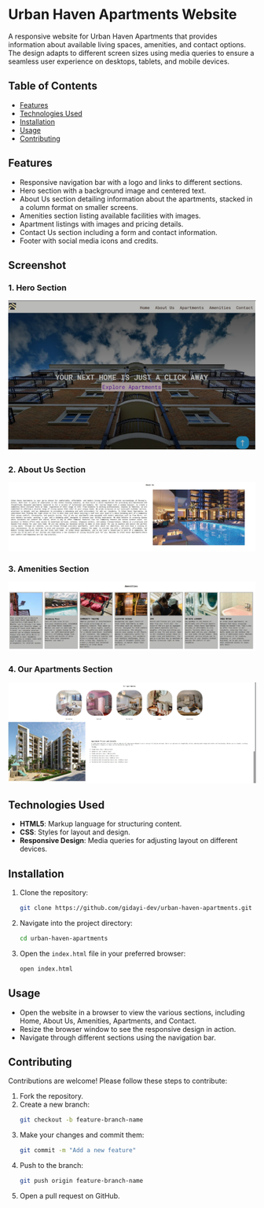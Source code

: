 # Urban Haven Apartments Website

A responsive website for Urban Haven Apartments that provides information about available living spaces, amenities, and contact options. The design adapts to different screen sizes using media queries to ensure a seamless user experience on desktops, tablets, and mobile devices.

## Table of Contents
- [Features](#features)
- [Technologies Used](#technologies-used)
- [Installation](#installation)
- [Usage](#usage)
- [Contributing](#contributing)

## Features
- Responsive navigation bar with a logo and links to different sections.
- Hero section with a background image and centered text.
- About Us section detailing information about the apartments, stacked in a column format on smaller screens.
- Amenities section listing available facilities with images.
- Apartment listings with images and pricing details.
- Contact Us section including a form and contact information.
- Footer with social media icons and credits.

## Screenshot

### 1. Hero Section
![Hero Section](./images/HOME.jpg)

### 2. About Us Section
![About Us Section](./images/about.jpg)

### 3. Amenities Section
![Amenities Section](./images/AMENITIES.jpg)

### 4. Our Apartments Section
![Our Apartments Section](./images/apart.jpg)

## Technologies Used
- **HTML5**: Markup language for structuring content.
- **CSS**: Styles for layout and design.
- **Responsive Design**: Media queries for adjusting layout on different devices.

## Installation
1. Clone the repository:
    ```bash
    git clone https://github.com/gidayi-dev/urban-haven-apartments.git
    ```
2. Navigate into the project directory:
    ```bash
    cd urban-haven-apartments
    ```
3. Open the `index.html` file in your preferred browser:
    ```bash
    open index.html
    ```

## Usage
- Open the website in a browser to view the various sections, including Home, About Us, Amenities, Apartments, and Contact.
- Resize the browser window to see the responsive design in action.
- Navigate through different sections using the navigation bar.

## Contributing
Contributions are welcome! Please follow these steps to contribute:
1. Fork the repository.
2. Create a new branch:
    ```bash
    git checkout -b feature-branch-name
    ```
3. Make your changes and commit them:
    ```bash
    git commit -m "Add a new feature"
    ```
4. Push to the branch:
    ```bash
    git push origin feature-branch-name
    ```
5. Open a pull request on GitHub.
